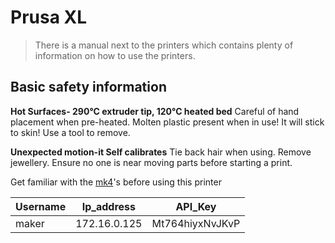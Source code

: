 # Prusa XL


> There is a manual next to the printers which contains plenty of information on how to use the printers.

## Basic safety information

**Hot Surfaces- 290°C extruder tip, 120°C heated bed** Careful of hand placement when pre-heated.
Molten plastic present when in use! It will stick to skin! Use a tool to
remove.

**Unexpected motion-it Self calibrates** Tie back hair when using.
Remove jewellery.
Ensure no one is near moving parts before starting a print.

Get familiar with the [mk4](PrusaMK4.md)'s before using this printer

| Username | Ip_address      | API_Key    
| -------- | --------------- | ------------ |
| maker    | 172.16.0.125    | Mt764hiyxNvJKvP
